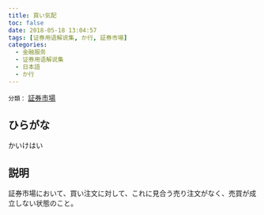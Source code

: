 ```yaml
---
title: 買い気配
toc: false
date: 2018-05-18 13:04:57
tags: [证券用语解说集, か行, 証券市場]
categories:
  - 金融服务
  - 证券用语解说集
  - 日本語
  - か行
---
```


`分類：` [証券市場](/tags/証券市場/)

## ひらがな

かいけはい

## 説明

証券市場において、買い注文に対して、これに見合う売り注文がなく、売買が成立しない状態のこと。
